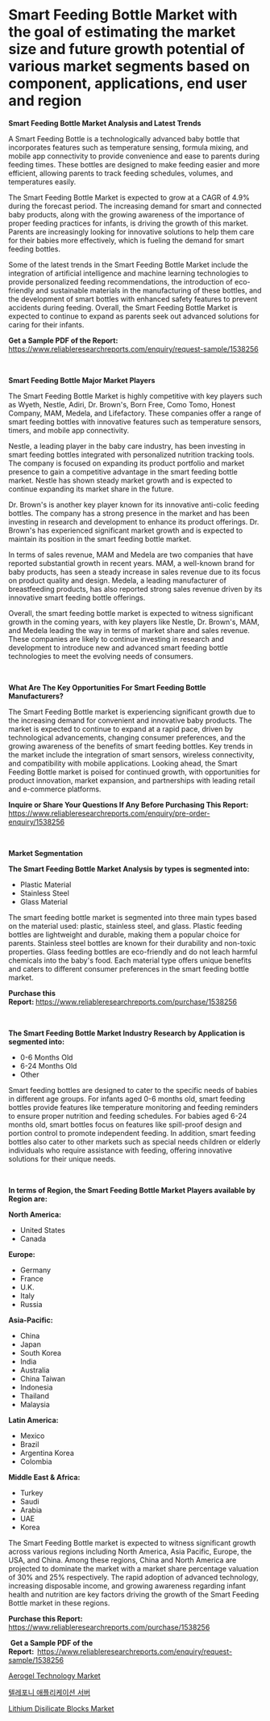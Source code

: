 <p><h1>Smart Feeding Bottle Market with the goal of estimating the market size and future growth potential of various market segments based on component, applications, end user and region</h1></p><p><strong>Smart Feeding Bottle Market Analysis and Latest Trends</strong></p>
<p><p>A Smart Feeding Bottle is a technologically advanced baby bottle that incorporates features such as temperature sensing, formula mixing, and mobile app connectivity to provide convenience and ease to parents during feeding times. These bottles are designed to make feeding easier and more efficient, allowing parents to track feeding schedules, volumes, and temperatures easily.</p><p>The Smart Feeding Bottle Market is expected to grow at a CAGR of 4.9% during the forecast period. The increasing demand for smart and connected baby products, along with the growing awareness of the importance of proper feeding practices for infants, is driving the growth of this market. Parents are increasingly looking for innovative solutions to help them care for their babies more effectively, which is fueling the demand for smart feeding bottles.</p><p>Some of the latest trends in the Smart Feeding Bottle Market include the integration of artificial intelligence and machine learning technologies to provide personalized feeding recommendations, the introduction of eco-friendly and sustainable materials in the manufacturing of these bottles, and the development of smart bottles with enhanced safety features to prevent accidents during feeding. Overall, the Smart Feeding Bottle Market is expected to continue to expand as parents seek out advanced solutions for caring for their infants.</p></p>
<p><strong>Get a Sample PDF of the Report:&nbsp;</strong> <a href="https://www.reliableresearchreports.com/enquiry/request-sample/1538256">https://www.reliableresearchreports.com/enquiry/request-sample/1538256</a></p>
<p>&nbsp;</p>
<p><strong>Smart Feeding Bottle Major Market Players</strong></p>
<p><p>The Smart Feeding Bottle Market is highly competitive with key players such as Wyeth, Nestle, Adiri, Dr. Brown's, Born Free, Como Tomo, Honest Company, MAM, Medela, and Lifefactory. These companies offer a range of smart feeding bottles with innovative features such as temperature sensors, timers, and mobile app connectivity.</p><p>Nestle, a leading player in the baby care industry, has been investing in smart feeding bottles integrated with personalized nutrition tracking tools. The company is focused on expanding its product portfolio and market presence to gain a competitive advantage in the smart feeding bottle market. Nestle has shown steady market growth and is expected to continue expanding its market share in the future.</p><p>Dr. Brown's is another key player known for its innovative anti-colic feeding bottles. The company has a strong presence in the market and has been investing in research and development to enhance its product offerings. Dr. Brown's has experienced significant market growth and is expected to maintain its position in the smart feeding bottle market.</p><p>In terms of sales revenue, MAM and Medela are two companies that have reported substantial growth in recent years. MAM, a well-known brand for baby products, has seen a steady increase in sales revenue due to its focus on product quality and design. Medela, a leading manufacturer of breastfeeding products, has also reported strong sales revenue driven by its innovative smart feeding bottle offerings.</p><p>Overall, the smart feeding bottle market is expected to witness significant growth in the coming years, with key players like Nestle, Dr. Brown's, MAM, and Medela leading the way in terms of market share and sales revenue. These companies are likely to continue investing in research and development to introduce new and advanced smart feeding bottle technologies to meet the evolving needs of consumers.</p></p>
<p>&nbsp;</p>
<p><strong>What Are The Key Opportunities For Smart Feeding Bottle Manufacturers?</strong></p>
<p><p>The Smart Feeding Bottle market is experiencing significant growth due to the increasing demand for convenient and innovative baby products. The market is expected to continue to expand at a rapid pace, driven by technological advancements, changing consumer preferences, and the growing awareness of the benefits of smart feeding bottles. Key trends in the market include the integration of smart sensors, wireless connectivity, and compatibility with mobile applications. Looking ahead, the Smart Feeding Bottle market is poised for continued growth, with opportunities for product innovation, market expansion, and partnerships with leading retail and e-commerce platforms.</p></p>
<p><strong>Inquire or Share Your Questions If Any Before Purchasing This Report:</strong> <a href="https://www.reliableresearchreports.com/enquiry/pre-order-enquiry/1538256">https://www.reliableresearchreports.com/enquiry/pre-order-enquiry/1538256</a></p>
<p>&nbsp;</p>
<p><strong>Market Segmentation</strong></p>
<p><strong>The Smart Feeding Bottle Market Analysis by types is segmented into:</strong></p>
<p><ul><li>Plastic Material</li><li>Stainless Steel</li><li>Glass Material</li></ul></p>
<p><p>The smart feeding bottle market is segmented into three main types based on the material used: plastic, stainless steel, and glass. Plastic feeding bottles are lightweight and durable, making them a popular choice for parents. Stainless steel bottles are known for their durability and non-toxic properties. Glass feeding bottles are eco-friendly and do not leach harmful chemicals into the baby's food. Each material type offers unique benefits and caters to different consumer preferences in the smart feeding bottle market.</p></p>
<p><strong>Purchase this Report:&nbsp;</strong><a href="https://www.reliableresearchreports.com/purchase/1538256">https://www.reliableresearchreports.com/purchase/1538256</a></p>
<p>&nbsp;</p>
<p><strong>The Smart Feeding Bottle Market Industry Research by Application is segmented into:</strong></p>
<p><ul><li>0-6 Months Old</li><li>6-24 Months Old</li><li>Other</li></ul></p>
<p><p>Smart feeding bottles are designed to cater to the specific needs of babies in different age groups. For infants aged 0-6 months old, smart feeding bottles provide features like temperature monitoring and feeding reminders to ensure proper nutrition and feeding schedules. For babies aged 6-24 months old, smart bottles focus on features like spill-proof design and portion control to promote independent feeding. In addition, smart feeding bottles also cater to other markets such as special needs children or elderly individuals who require assistance with feeding, offering innovative solutions for their unique needs.</p></p>
<p>&nbsp;</p>
<p><strong>In terms of Region, the Smart Feeding Bottle Market Players available by Region are:</strong></p>
<p>
    <p> <strong> North America: </strong>
        <ul>
            <li>United States</li>
            <li>Canada</li>
        </ul>
        </p> 
    <p> <strong> Europe: </strong>
        <ul>
            <li>Germany</li>
            <li>France</li>
            <li>U.K.</li>
            <li>Italy</li>
            <li>Russia</li>
        </ul>
        </p> 
    <p> <strong> Asia-Pacific: </strong>
        <ul>
            <li>China</li>
            <li>Japan</li>
            <li>South Korea</li>
            <li>India</li>
            <li>Australia</li>
            <li>China Taiwan</li>
            <li>Indonesia</li>
            <li>Thailand</li>
            <li>Malaysia</li>
        </ul>
        </p> 
    <p> <strong> Latin America: </strong>
        <ul>
            <li>Mexico</li>
            <li>Brazil</li>
            <li>Argentina Korea</li>
            <li>Colombia</li>
        </ul>
        </p> 
    <p> <strong> Middle East & Africa: </strong>
        <ul>
            <li>Turkey</li>
            <li>Saudi</li>
            <li>Arabia</li>
            <li>UAE</li>
            <li>Korea</li>
        </ul>
    </p>
    </p>
<p><p>The Smart Feeding Bottle market is expected to witness significant growth across various regions including North America, Asia Pacific, Europe, the USA, and China. Among these regions, China and North America are projected to dominate the market with a market share percentage valuation of 30% and 25% respectively. The rapid adoption of advanced technology, increasing disposable income, and growing awareness regarding infant health and nutrition are key factors driving the growth of the Smart Feeding Bottle market in these regions.</p></p>
<p><strong>Purchase this Report: </strong><a href="https://www.reliableresearchreports.com/purchase/1538256">https://www.reliableresearchreports.com/purchase/1538256</a></p>
<p>&nbsp;<strong>Get a Sample PDF of the Report:&nbsp;&nbsp;</strong><a href="https://www.reliableresearchreports.com/enquiry/request-sample/1538256">https://www.reliableresearchreports.com/enquiry/request-sample/1538256</a></p>
<p><strong></strong></p>
<p><p><a href="https://github.com/nicoletavirag/Market-Research-Report-List-2/blob/main/aerogel-technology-market.md">Aerogel Technology Market</a></p><p><a href="https://medium.com/@mujgankortalih/%EC%A0%84%ED%99%94-%EC%84%9C%EB%B9%84%EC%8A%A4-%EC%95%A0%ED%94%8C%EB%A6%AC%EC%BC%80%EC%9D%B4%EC%85%98-%EC%84%9C%EB%B2%84-%EC%8B%9C%EC%9E%A5-%EC%8B%9C%EC%9E%A5-%EC%A0%90%EC%9C%A0%EC%9C%A8-%EC%8B%9C%EC%9E%A5-%EB%8F%99%ED%96%A5-%EB%B0%8F-%EB%AF%B8%EB%9E%98-%EC%84%B1%EC%9E%A5-%ED%83%90%EC%83%89-d51ed9cfcedc">텔레포니 애플리케이션 서버</a></p><p><a href="https://github.com/redneck06/Market-Research-Report-List-2/blob/main/lithium-disilicate-blocks-market.md">Lithium Disilicate Blocks Market</a></p></p>